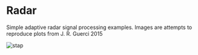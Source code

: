 # Radar

Simple adaptive radar signal processing examples. Images are attempts to reproduce plots from J. R. Guerci 2015

![stap](https://github.com/AverageSignalsEnjoyer/Radar/assets/144293561/91fd2ef0-7c7c-455d-b55a-ecf3d8603da9)
